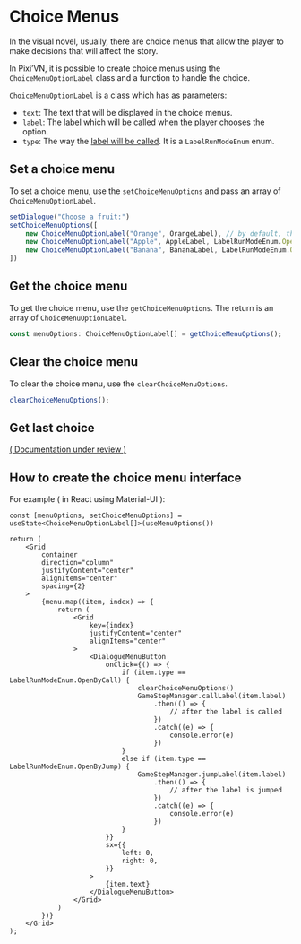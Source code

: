 # Choice Menus

In the visual novel, usually, there are choice menus that allow the player to make decisions that will affect the story.

In Pixi’VN, it is possible to create choice menus using the `ChoiceMenuOptionLabel` class and a function to handle the choice.

`ChoiceMenuOptionLabel` is a class which has as parameters:

* `text`: The text that will be displayed in the choice menus.
* `label`: The [label](/start/labels#label) which will be called when the player chooses the option.
* `type`: The way the [label will be called](/start/labels#run-a-label). It is a `LabelRunModeEnum` enum.

## Set a choice menu

To set a choice menu, use the `setChoiceMenuOptions` and pass an array of `ChoiceMenuOptionLabel`.

```typescript
setDialogue("Choose a fruit:")
setChoiceMenuOptions([
    new ChoiceMenuOptionLabel("Orange", OrangeLabel), // by default, the label will be called by call
    new ChoiceMenuOptionLabel("Apple", AppleLabel, LabelRunModeEnum.OpenByCall),
    new ChoiceMenuOptionLabel("Banana", BananaLabel, LabelRunModeEnum.OpenByJump),
])
```

## Get the choice menu

To get the choice menu, use the `getChoiceMenuOptions`. The return is an array of `ChoiceMenuOptionLabel`.

```typescript
const menuOptions: ChoiceMenuOptionLabel[] = getChoiceMenuOptions();
```

## Clear the choice menu

To clear the choice menu, use the `clearChoiceMenuOptions`.

```typescript
clearChoiceMenuOptions();
```

## Get last choice

[( Documentation under review )](https://github.com/DRincs-Productions/pixi-vn/issues/88)

## How to create the choice menu interface

For example ( in React using Material-UI ):

```tsx
const [menuOptions, setChoiceMenuOptions] = useState<ChoiceMenuOptionLabel[]>(useMenuOptions())

return (
    <Grid
        container
        direction="column"
        justifyContent="center"
        alignItems="center"
        spacing={2}
    >
        {menu.map((item, index) => {
            return (
                <Grid
                    key={index}
                    justifyContent="center"
                    alignItems="center"
                >
                    <DialogueMenuButton
                        onClick={() => {
                            if (item.type == LabelRunModeEnum.OpenByCall) {
                                clearChoiceMenuOptions()
                                GameStepManager.callLabel(item.label)
                                    .then(() => {
                                        // after the label is called
                                    })
                                    .catch((e) => {
                                        console.error(e)
                                    })
                            }
                            else if (item.type == LabelRunModeEnum.OpenByJump) {
                                GameStepManager.jumpLabel(item.label)
                                    .then(() => {
                                        // after the label is jumped
                                    })
                                    .catch((e) => {
                                        console.error(e)
                                    })
                            }
                        }}
                        sx={{
                            left: 0,
                            right: 0,
                        }}
                    >
                        {item.text}
                    </DialogueMenuButton>
                </Grid>
            )
        })}
    </Grid>
);
```
